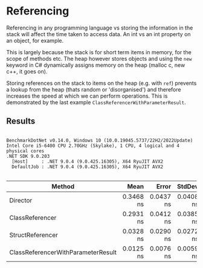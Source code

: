 # Referencing

Referencing in any programming language vs storing the information in the stack
will affect the time taken to access data. An int vs an int property on an 
object, for example.

This is largely because the stack is for short term items in memory, for the 
scope of methods etc. The heap however stores objects and using the `new` 
keyword in C# dynamically assigns memory on the heap (malloc c, new c++,
it goes on).

Storing references on the stack to items on the heap (e.g. with `ref`) 
prevents a lookup from the heap (thats random or 'disorganised') and therefore
increases the speed at which we can perform operations. This is demonstrated 
by the last example `ClassReferencerWithParameterResult`.

## Results

```

BenchmarkDotNet v0.14.0, Windows 10 (10.0.19045.5737/22H2/2022Update)
Intel Core i5-6400 CPU 2.70GHz (Skylake), 1 CPU, 4 logical and 4 physical cores
.NET SDK 9.0.203
  [Host]     : .NET 9.0.4 (9.0.425.16305), X64 RyuJIT AVX2
  DefaultJob : .NET 9.0.4 (9.0.425.16305), X64 RyuJIT AVX2


```
| Method                             | Mean      | Error     | StdDev    | Median    | Ratio | RatioSD |
|----------------------------------- |----------:|----------:|----------:|----------:|------:|--------:|
| Director                           | 0.3468 ns | 0.0437 ns | 0.0408 ns | 0.3385 ns |  1.01 |    0.16 |
| ClassReferencer                    | 0.2931 ns | 0.0412 ns | 0.0385 ns | 0.2947 ns |  0.86 |    0.14 |
| StructReferencer                   | 0.0328 ns | 0.0290 ns | 0.0272 ns | 0.0176 ns |  0.10 |    0.08 |
| ClassReferencerWithParameterResult | 0.0125 ns | 0.0076 ns | 0.0059 ns | 0.0143 ns |  0.04 |    0.02 |
